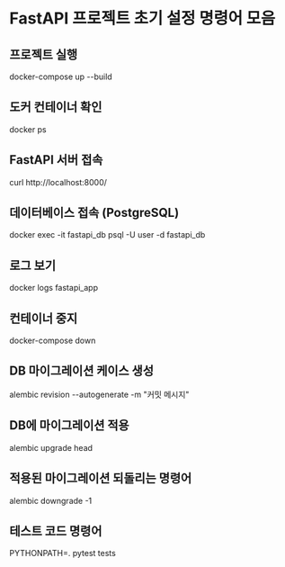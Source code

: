 # FastAPI 프로젝트 초기 설정 명령어 모음

## 프로젝트 실행

docker-compose up --build

## 도커 컨테이너 확인

docker ps

## FastAPI 서버 접속

curl http://localhost:8000/

## 데이터베이스 접속 (PostgreSQL)

docker exec -it fastapi_db psql -U user -d fastapi_db

## 로그 보기

docker logs fastapi_app

## 컨테이너 중지

docker-compose down

## DB 마이그레이션 케이스 생성

alembic revision --autogenerate -m "커밋 메시지"

## DB에 마이그레이션 적용

alembic upgrade head

## 적용된 마이그레이션 되돌리는 명령어

alembic downgrade -1

## 테스트 코드 명령어

PYTHONPATH=. pytest tests
